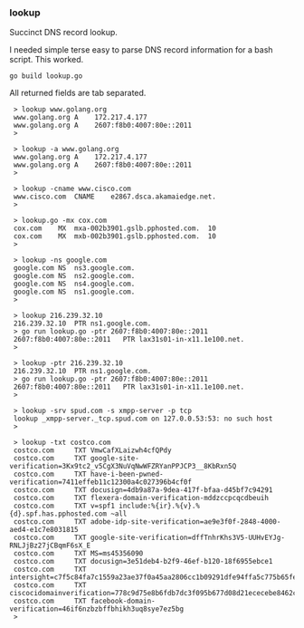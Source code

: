 ### lookup

Succinct DNS record lookup.

I needed simple terse easy to parse DNS record information for a bash script. This worked.

    go build lookup.go

All returned fields are tab separated.

     > lookup www.golang.org
     www.golang.org	A	 172.217.4.177
     www.golang.org	A	 2607:f8b0:4007:80e::2011
     >

     > lookup -a www.golang.org
     www.golang.org	A	 172.217.4.177
     www.golang.org	A	 2607:f8b0:4007:80e::2011
     >

     > lookup -cname www.cisco.com
     www.cisco.com	CNAME	 e2867.dsca.akamaiedge.net.
     >

     > lookup.go -mx cox.com
     cox.com	MX	mxa-002b3901.gslb.pphosted.com.	 10
     cox.com	MX	mxb-002b3901.gslb.pphosted.com.	 10
     >

     > lookup -ns google.com
     google.com	NS	ns3.google.com.
     google.com	NS	ns2.google.com.
     google.com	NS	ns4.google.com.
     google.com	NS	ns1.google.com.
     >

     > lookup 216.239.32.10
     216.239.32.10	PTR	ns1.google.com.
     > go run lookup.go -ptr 2607:f8b0:4007:80e::2011
     2607:f8b0:4007:80e::2011	PTR	lax31s01-in-x11.1e100.net.
     >

     > lookup -ptr 216.239.32.10
     216.239.32.10	PTR	ns1.google.com.
     > go run lookup.go -ptr 2607:f8b0:4007:80e::2011
     2607:f8b0:4007:80e::2011	PTR	lax31s01-in-x11.1e100.net.
     >

     > lookup -srv spud.com -s xmpp-server -p tcp
     lookup _xmpp-server._tcp.spud.com on 127.0.0.53:53: no such host
     >

     > lookup -txt costco.com
     costco.com		TXT	VmwCafXLaizwh4cfQPdy
     costco.com		TXT	google-site-verification=3Kx9tc2_v5CgX3NuVqNwWFZRYanPPJCP3__8KbRxn5Q
     costco.com		TXT	have-i-been-pwned-verification=7411effeb11c12300a4c027396b4cf0f
     costco.com		TXT	docusign=4db9a87a-9dea-417f-bfaa-d45bf7c94291
     costco.com		TXT	flexera-domain-verification-mddzccpcqcdbeuih
     costco.com		TXT	v=spf1 include:%{ir}.%{v}.%{d}.spf.has.pphosted.com ~all
     costco.com		TXT	adobe-idp-site-verification=ae9e3f0f-2848-4000-aed4-e1c7e8031815
     costco.com		TXT	google-site-verification=dffTnhrKhs3V5-UUHvEYJg-RNLJjBz27jCBqmF6sX_E
     costco.com		TXT	MS=ms45356090
     costco.com		TXT	docusign=3e51deb4-b2f9-46ef-b120-18f6955ebce1
     costco.com		TXT	intersight=c7f5c84fa7c1559a23ae37f0a45aa2806cc1b09291dfe94ffa5c775b65feb280
     costco.com		TXT	ciscocidomainverification=778c9d75e8b6fdb7dc3f095b677d08d21ececebe8462cb691c377eb0c061c825
     costco.com		TXT	facebook-domain-verification=46if6nzbzbffbhikh3uq8sye7ez5bg
     >

